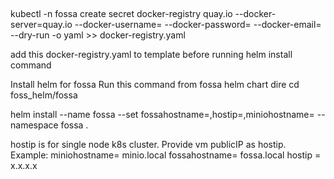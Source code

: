 ## 
kubectl -n fossa create secret docker-registry quay.io --docker-server=quay.io --docker-username=<username> --docker-password=<password> --docker-email=<email> --dry-run -o yaml >> docker-registry.yaml

add this docker-registry.yaml to template before running helm install command

Install helm for fossa 
Run this command from fossa helm chart dire 
cd foss_helm/fossa

helm install --name fossa  --set fossahostname=<hostname for fossa>,hostip=<host ip for host>,miniohostname=<hostname for minio> --namespace fossa .


hostip is for single node k8s cluster. Provide vm publicIP as hostip.
Example:
miniohostname= minio.local
fossahostname= fossa.local
hostip = x.x.x.x
